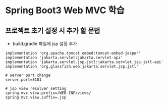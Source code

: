 # Spring Boot3 Web MVC 학습

## 프로젝트 초기 설정 시 추가 할 문법
- build.gradle 파일에 jsp 설정 추가
```
implementation 'org.apache.tomcat.embed:tomcat-embed-jasper'
implementation 'jakarta.servlet:jakarta.servlet-api'
implementation 'jakarta.servlet.jsp.jstl:jakarta.servlet.jsp.jstl-api'
implementation 'org.glassfish.web:jakarta.servlet.jsp.jstl'
```

```
# server port change
server.port=8181

# jsp view resolver setting
spring.mvc.view.prefix=/WEB-INF/views/
spring.mvc.view.suffix=.jsp
```